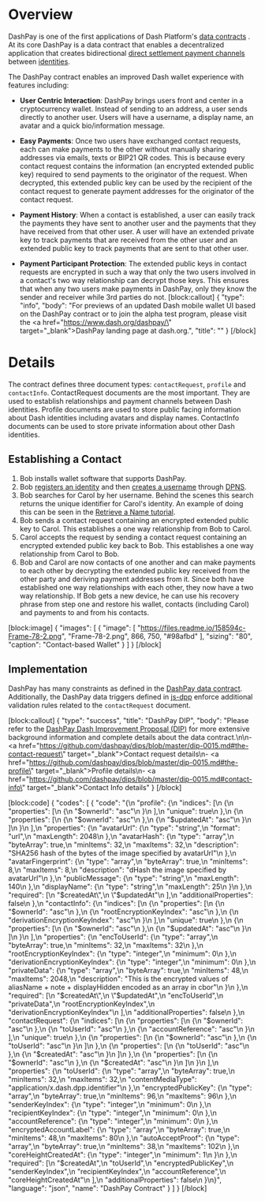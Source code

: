 # Overview

DashPay is one of the first applications of Dash Platform's [data contracts](explanation-platform-protocol-data-contract) . At its core DashPay is a data contract that enables a decentralized application that creates bidirectional [direct settlement payment channels](reference-glossary#direct-settlement-payment-channel-dspc) between [identities](explanation-identity).

The DashPay contract enables an improved Dash wallet experience with features including:

- **User Centric Interaction**: DashPay brings users front and center in a cryptocurrency wallet. Instead of sending to an address, a user sends directly to another user. Users will have a username, a display name, an avatar and a quick bio/information message.

- **Easy Payments**: Once two users have exchanged contact requests, each can make payments to the other without manually sharing addresses via emails, texts or BIP21 QR codes. This is because every contact request contains the information (an encrypted extended public key) required to send payments to the originator of the request. When decrypted, this extended public key can be used by the recipient of the contact request to generate payment addresses for the originator of the contact request.

- **Payment History**: When a contact is established, a user can easily track the payments they have sent to another user and the payments that they have received from that other user. A user will have an extended private key to track payments that are received from the other user and an extended public key to track payments that are sent to that other user.

- **Payment Participant Protection**: The extended public keys in contact requests are encrypted in such a way that only the two users involved in a contact's two way relationship can decrypt those keys. This ensures that when any two users make payments in DashPay, only they know the sender and receiver while 3rd parties do not.
[block:callout]
{
  "type": "info",
  "body": "For previews of an updated Dash mobile wallet UI based on the DashPay contract or to join the alpha test program, please visit the <a href=\"https://www.dash.org/dashpay/\" target=\"_blank\">DashPay landing page at dash.org</a>.",
  "title": ""
}
[/block]
# Details

The contract defines three document types: `contactRequest`, `profile` and `contactInfo`. ContactRequest documents are the most important. They are used to establish relationships and payment channels between Dash identities. Profile documents are used to store public facing information about Dash identities including avatars and display names. ContactInfo documents can be used to store private information about other Dash identities.

## Establishing a Contact

1. Bob installs wallet software that supports DashPay.
2. Bob [registers an identity](tutorial-register-an-identity) and then [creates a username](tutorial-register-a-name-for-an-identity) through [DPNS](explanation-dpns).
3. Bob searches for Carol by her username. Behind the scenes this search returns the unique identifier for Carol's identity. An example of doing this can be seen in the [Retrieve a Name tutorial](doc:tutorial-retrieve-a-name).
4. Bob sends a contact request containing an encrypted extended public key to Carol. This establishes a one way relationship from Bob to Carol.
5. Carol accepts the request by sending a contact request containing an encrypted extended public key back to Bob. This establishes a one way relationship from Carol to Bob.
6. Bob and Carol are now contacts of one another and can make payments to each other by decrypting the extended public key received from the other party and deriving payment addresses from it. Since both have established one way relationships with each other, they now have a two way relationship. If Bob gets a new device, he can use his recovery phrase from step one and restore his wallet, contacts (including Carol) and payments to and from his contacts.

[block:image]
{
  "images": [
    {
      "image": [
        "https://files.readme.io/158594c-Frame-78-2.png",
        "Frame-78-2.png",
        866,
        750,
        "#98afbd"
      ],
      "sizing": "80",
      "caption": "Contact-based Wallet"
    }
  ]
}
[/block]
## Implementation

DashPay has many constraints as defined in the [DashPay data contract](https://github.com/dashevo/dashpay-contract/blob/bc4e9b2d0073e27bd716b3ae63ccfdd60d8c4f36/schema/dashpay.schema.json). Additionally, the DashPay data triggers defined in [js-dpp](https://github.com/dashevo/js-dpp/tree/v0.17.0/lib/dataTrigger/dashpayDataTriggers) enforce additional validation rules related to the `contactRequest` document.

[block:callout]
{
  "type": "success",
  "title": "DashPay DIP",
  "body": "Please refer to the [DashPay Dash Improvement Proposal (DIP)](https://github.com/dashpay/dips/blob/master/dip-0015.md) for more extensive background information and complete details about the data contract.\n\n- <a href=\"https://github.com/dashpay/dips/blob/master/dip-0015.md#the-contact-request\" target=\"_blank\">Contact request details</a>\n- <a href=\"https://github.com/dashpay/dips/blob/master/dip-0015.md#the-profile\" target=\"_blank\">Profile details</a>\n- <a href=\"https://github.com/dashpay/dips/blob/master/dip-0015.md#contact-info\" target=\"_blank\">Contact Info details</a>"
}
[/block]

[block:code]
{
  "codes": [
    {
      "code": "{\n  \"profile\": {\n    \"indices\": [\n      {\n        \"properties\": [\n          {\n            \"$ownerId\": \"asc\"\n          }\n        ],\n        \"unique\": true\n      },\n      {\n        \"properties\": [\n          {\n            \"$ownerId\": \"asc\"\n          },\n          {\n            \"$updatedAt\": \"asc\"\n          }\n        ]\n      }\n    ],\n    \"properties\": {\n      \"avatarUrl\": {\n        \"type\": \"string\",\n        \"format\": \"url\",\n        \"maxLength\": 2048\n      },\n      \"avatarHash\": {\n        \"type\": \"array\",\n        \"byteArray\": true,\n        \"minItems\": 32,\n        \"maxItems\": 32,\n        \"description\": \"SHA256 hash of the bytes of the image specified by avatarUrl\"\n      },\n      \"avatarFingerprint\": {\n        \"type\": \"array\",\n        \"byteArray\": true,\n        \"minItems\": 8,\n        \"maxItems\": 8,\n        \"description\": \"dHash the image specified by avatarUrl\"\n      },\n      \"publicMessage\": {\n        \"type\": \"string\",\n        \"maxLength\": 140\n      },\n      \"displayName\": {\n        \"type\": \"string\",\n        \"maxLength\": 25\n      }\n    },\n    \"required\": [\n      \"$createdAt\",\n      \"$updatedAt\"\n    ],\n    \"additionalProperties\": false\n  },\n  \"contactInfo\": {\n    \"indices\": [\n      {\n        \"properties\": [\n          {\n            \"$ownerId\": \"asc\"\n          },\n          {\n            \"rootEncryptionKeyIndex\": \"asc\"\n          },\n          {\n            \"derivationEncryptionKeyIndex\": \"asc\"\n          }\n        ],\n        \"unique\": true\n      },\n      {\n        \"properties\": [\n          {\n            \"$ownerId\": \"asc\"\n          },\n          {\n            \"$updatedAt\": \"asc\"\n          }\n        ]\n      }\n    ],\n    \"properties\": {\n      \"encToUserId\": {\n        \"type\": \"array\",\n        \"byteArray\": true,\n        \"minItems\": 32,\n        \"maxItems\": 32\n      },\n      \"rootEncryptionKeyIndex\": {\n        \"type\": \"integer\",\n        \"minimum\": 0\n      },\n      \"derivationEncryptionKeyIndex\": {\n        \"type\": \"integer\",\n        \"minimum\": 0\n      },\n      \"privateData\": {\n        \"type\": \"array\",\n        \"byteArray\": true,\n        \"minItems\": 48,\n        \"maxItems\": 2048,\n        \"description\": \"This is the encrypted values of aliasName + note + displayHidden encoded as an array in cbor\"\n      }\n    },\n    \"required\": [\n      \"$createdAt\",\n      \"$updatedAt\",\n      \"encToUserId\",\n      \"privateData\",\n      \"rootEncryptionKeyIndex\",\n      \"derivationEncryptionKeyIndex\"\n    ],\n    \"additionalProperties\": false\n  },\n  \"contactRequest\": {\n    \"indices\": [\n      {\n        \"properties\": [\n          {\n            \"$ownerId\": \"asc\"\n          },\n          {\n            \"toUserId\": \"asc\"\n          },\n          {\n            \"accountReference\": \"asc\"\n          }\n        ],\n        \"unique\": true\n      },\n      {\n        \"properties\": [\n          {\n            \"$ownerId\": \"asc\"\n          },\n          {\n            \"toUserId\": \"asc\"\n          }\n        ]\n      },\n      {\n        \"properties\": [\n          {\n            \"toUserId\": \"asc\"\n          },\n          {\n            \"$createdAt\": \"asc\"\n          }\n        ]\n      },\n      {\n        \"properties\": [\n          {\n            \"$ownerId\": \"asc\"\n          },\n          {\n            \"$createdAt\": \"asc\"\n          }\n        ]\n      }\n    ],\n    \"properties\": {\n      \"toUserId\": {\n        \"type\": \"array\",\n        \"byteArray\": true,\n        \"minItems\": 32,\n        \"maxItems\": 32,\n        \"contentMediaType\": \"application/x.dash.dpp.identifier\"\n      },\n      \"encryptedPublicKey\": {\n        \"type\": \"array\",\n        \"byteArray\": true,\n        \"minItems\": 96,\n        \"maxItems\": 96\n      },\n      \"senderKeyIndex\": {\n        \"type\": \"integer\",\n        \"minimum\": 0\n      },\n      \"recipientKeyIndex\": {\n        \"type\": \"integer\",\n        \"minimum\": 0\n      },\n      \"accountReference\": {\n        \"type\": \"integer\",\n        \"minimum\": 0\n      },\n      \"encryptedAccountLabel\": {\n        \"type\": \"array\",\n        \"byteArray\": true,\n        \"minItems\": 48,\n        \"maxItems\": 80\n      },\n      \"autoAcceptProof\": {\n        \"type\": \"array\",\n        \"byteArray\": true,\n        \"minItems\": 38,\n        \"maxItems\": 102\n      },\n      \"coreHeightCreatedAt\": {\n        \"type\": \"integer\",\n        \"minimum\": 1\n      }\n    },\n    \"required\": [\n      \"$createdAt\",\n      \"toUserId\",\n      \"encryptedPublicKey\",\n      \"senderKeyIndex\",\n      \"recipientKeyIndex\",\n      \"accountReference\",\n      \"coreHeightCreatedAt\"\n    ],\n    \"additionalProperties\": false\n  }\n}",
      "language": "json",
      "name": "DashPay Contract"
    }
  ]
}
[/block]